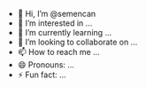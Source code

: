- 👋 Hi, I’m @semencan
- 👀 I’m interested in ...
- 🌱 I’m currently learning ...
- 💞️ I’m looking to collaborate on ...
- 📫 How to reach me ...
- 😄 Pronouns: ...
- ⚡ Fun fact: ...

<!---
semencan/semencan is a ✨ special ✨ repository because its `README.md` (this file) appears on your GitHub profile.
You can click the Preview link to take a look at your changes.
--->

